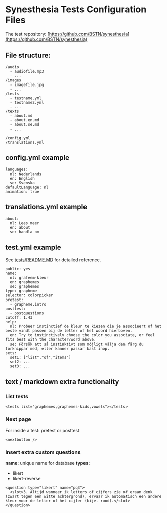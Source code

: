 # Synesthesia Tests Configuration Files

The test repository:
[https://github.com/BSTN/synesthesia](https://github.com/BSTN/synesthesia)

## File structure:

```
/audio
  - audiofile.mp3
  - ...
/images
  - imagefile.jpg
  - ...
/tests
  - testname.yml
  - testname2.yml
  - ...
/texts
  - about.md
  - about.en.md
  - about.se.md
  - ...

/config.yml
/translations.yml
```

## config.yml example

```
languages:
  nl: Nederlands
  en: English
  se: Svenska
defaultLanguage: nl
animation: true
```

## translations.yml example

```
about:
  nl: Lees meer
  en: about
  se: handla om
```

## test.yml example

See [tests/README.MD](tests/README.MD) for detailed reference.

```
public: yes
name:
  nl: grafeem-kleur
  en: graphemes
  se: graphemes
type: grapheme
selector: colorpicker
pretest:
  - grapheme.intro
posttest:
  - postquestions
cutoff: 1.43
help:
  nl: Probeer instinctief de kleur te kiezen die je associeert of het beste vindt passen bij de letter of het woord hierboven.
  en: Try to instinctively choose the color you associate, or feel fits best with the character/word above.
  se: Försök att så instinktivt som möjligt välja den färg du förknippar med, eller känner passar bäst ihop.
sets:
  set1: ["list","of","items"]
  set2: ...
  set3: ...
```

## text / markdown extra functionality

### List tests

```
<tests list="graphemes,graphemes-kids,vowels"></tests>
```

### Next page

For inside a test: pretest or posttest

```
<nextbutton />
```

### Insert extra custom questions

**name:** unique name for database
**types:**

- likert
- likert-reverse

```
<question type="likert" name="pq3">
  <slot>3. Altijd wanneer ik letters of cijfers zie of eraan denk (zwart tegen een witte achtergrond), ervaar ik automatisch een andere kleur voor de letter of het cijfer (bijv. rood).</slot>
</question>
```
